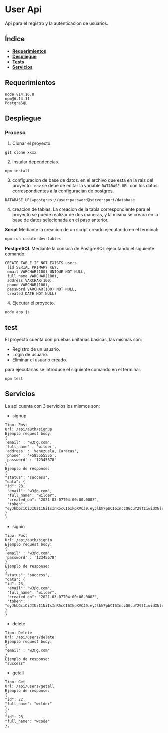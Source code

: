# User Api

Api para el registro y la autenticacion de usuarios.

## Índice
*  **[Requerimientos](#-requerimientos)**
*  **[Despliegue](#-despliegue-local)**
*  **[Tests](#-generación-de-apks-e-ipas)**
*  **[Servicios](#%EF%B8%8F-generación-de-servicios)**

## Requerimientos

```
node v14.16.0
npm@6.14.11
PostgreSQL
```

## Despliegue
### Proceso
1. Clonar el proyecto.
```
git clone xxxx
```
2. instalar dependencias.
```
npm install
```
3. configuracion de base de datos.
   en el archivo que esta en la raiz del proyecto `.env` se debe de editar la variable `DATABASE_URL` con los datos
   correspondientes a la configuracian de postgres.
```
DATABASE_URL=postgres://user:password@server:port/database               
```
4. creacion de tablas.
   La creacion de la tabla correspondiente para el proyecto se puede realizar de dos maneras, y la misma se creara en la
   base de datos selecionada en el paso anterior.

**Script**
Mediante la creacion de un script creado ejecutando en el terminal:
```
npm run create-dev-tables               
```

**PostgreSQL**
Mediante la consola de PostgreSQL ejecutando el siguiente comando:
```
CREATE TABLE IF NOT EXISTS users
 (id SERIAL PRIMARY KEY,
 email VARCHAR(100) UNIQUE NOT NULL,
 full_name VARCHAR(100),
 address VARCHAR(100),
 phone VARCHAR(100),
 password VARCHAR(100) NOT NULL,
 created DATE NOT NULL)              
```

4. Ejecutar el proyecto.
```
node app.js
```

## test
El proyecto cuenta con pruebas unitarias basicas, las mismas son:
* Registro de un usuario.
* Login de usuario.
* Eliminar el usuario creado.

para ejecutarlas se introduce el siguiente comando en el terminal.
```
npm test
```

## Servicios
La api cuenta con 3 servicios los mismos son:
* signup
```
Tipo: Post
Url: /api/auth/signup
Ejemplo request body:
{
'email' : 'w3@g.com',
'full_name' : 'wilder',
'address' : 'Venezuela, Caracas',
'phone' : '+585555555',
'password' : '12345678'
}
Ejemplo de response:
{
"status": "success",
"data": {
"id": 23,
 "email": "w3@g.com",
 "full_name": "wilder",
 "created_on": "2021-03-07T04:00:00.000Z",
 "token": "eyJhbGciOiJIUzI1NiIsInR5cCI6IkpXVCJ9.eyJlbWFpbCI6InczQGcuY29tIiwidXNlcl9pZCI6MjMsImZpcnN0X25hbWUiOiJ3aWxkZXIiLCJsYXN0X25hbWUiOiJydW1ib3MiLCJpYXQiOjE2MTUxNDkzNDEsImV4cCI6MTYxNTQwODU0MX0._lDYjN8uEVtndzALiL37zy_Kd7lufeLd0BooOWzb_Gk"
}
}
```
* signin
```
Tipo: Post
Url: /api/auth/signin
Ejemplo request body:
{
'email' : 'w3@g.com',
'password' : '12345678'
}
Ejemplo de response:
{
"status": "success",
"data": {
"id": 23,
 "email": "w3@g.com",
 "full_name": "wilder",
 "created_on": "2021-03-07T04:00:00.000Z",
 "token": "eyJhbGciOiJIUzI1NiIsInR5cCI6IkpXVCJ9.eyJlbWFpbCI6InczQGcuY29tIiwidXNlcl9pZCI6MjMsImZpcnN0X25hbWUiOiJ3aWxkZXIiLCJsYXN0X25hbWUiOiJydW1ib3MiLCJpYXQiOjE2MTUxNDkzNDEsImV4cCI6MTYxNTQwODU0MX0._lDYjN8uEVtndzALiL37zy_Kd7lufeLd0BooOWzb_Gk"
}
}
``` 
* delete
```
Tipo: Delete
Url: /api/users/delete
Ejemplo request body:
{
"email" : "w3@g.com"
}
Ejemplo de response:
"success"
```
* getall
```
Tipo: Get
Url: /api/users/getall
Ejemplo de response:
{
"id": 22,
"full_name": "wilder"
},
{
"id": 23,
"full_name": "wcode"
},
```

